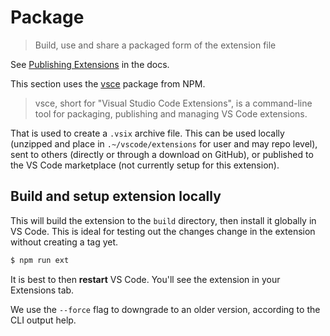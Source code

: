 # Package
> Build, use and share a packaged form of the extension file

See [Publishing Extensions](https://code.visualstudio.com/api/working-with-extensions/publishing-extension) in the docs.

This section uses the [vsce](https://github.com/microsoft/vscode-vsce) package from NPM.

> vsce, short for "Visual Studio Code Extensions", is a command-line tool for packaging, publishing and managing VS Code extensions.

That is used to create a `.vsix` archive file. This can be used locally (unzipped and place in `.~/vscode/extensions` for user and may repo level), sent to others (directly or through a download on GitHub), or published to the VS Code marketplace (not currently setup for this extension).


## Build and setup extension locally

This will build the extension to the `build` directory, then install it globally in VS Code. This is ideal for testing out the changes change in the extension without creating a tag yet.

```sh
$ npm run ext
```

It is best to then **restart** VS Code. You'll see the extension in your Extensions tab.

We use the `--force` flag to downgrade to an older version, according to the CLI output help.

